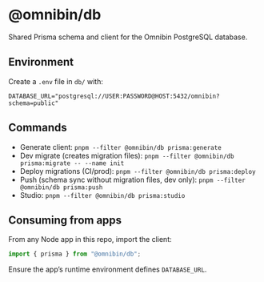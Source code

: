 # @omnibin/db

Shared Prisma schema and client for the Omnibin PostgreSQL database.

## Environment

Create a `.env` file in `db/` with:

```
DATABASE_URL="postgresql://USER:PASSWORD@HOST:5432/omnibin?schema=public"
```

## Commands

- Generate client: `pnpm --filter @omnibin/db prisma:generate`
- Dev migrate (creates migration files): `pnpm --filter @omnibin/db prisma:migrate -- --name init`
- Deploy migrations (CI/prod): `pnpm --filter @omnibin/db prisma:deploy`
- Push (schema sync without migration files, dev only): `pnpm --filter @omnibin/db prisma:push`
- Studio: `pnpm --filter @omnibin/db prisma:studio`

## Consuming from apps

From any Node app in this repo, import the client:

```ts
import { prisma } from "@omnibin/db";
```

Ensure the app’s runtime environment defines `DATABASE_URL`.


